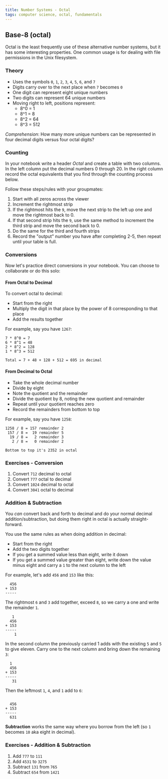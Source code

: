 ```yaml
---
title: Number Systems - Octal
tags: computer science, octal, fundamentals
---
```


## Base-8 (octal)

Octal is the least frequently use of these alternative number systems, but it has some interesting properties. One common
usage is for dealing with file permissions in the Unix filesystem.

### Theory

* Uses the symbols `0`, `1`, `2`, `3`, `4`, `5`, `6`, and `7`
* Digits carry over to the next place when `7` becomes `0`
* One digit can represent eight unique numbers
* Two digits can represent 64 unique numbers
* Moving right to left, positions represent:
  * 8^0 = 1
  * 8^1 = 8
  * 8^2 = 64
  * 8^3 = 512

*Comprehension*: How many more unique numbers can be represented in four decimal digits versus four octal digits?

### Counting

In your notebook write a header *Octal* and create a table with two columns. In the left column put the decimal numbers
0 through 20. In the right column record the octal equivalents that you find through the counting process below.

Follow these steps/rules with your groupmates:

1. Start with all zeros across the viewer
2. Increment the rightmost strip
3. If the rightmost hits the `9`, move the next strip to the left up one and move the rightmost back to 0.
4. If that second strip hits the `9`, use the same method to increment the third strip and move the second back to 0.
5. Do the same for the third and fourth strips
6. Record the "output" number you have after completing 2-5, then repeat until your table is full.

### Conversions

Now let's practice direct conversions in your notebook. You can choose to collaborate or do this solo:

#### From Octal to Decimal

To convert octal to decimal:

* Start from the right
* Multiply the digit in that place by the power of 8 corresponding to that place
* Add the results together

For example, say you have `1267`:

```plain
7 * 8^0 = 7
6 * 8^1 = 48
2 * 8^2 = 128
1 * 8^3 = 512

Total = 7 + 48 + 128 + 512 = 695 in decimal
```

#### From Decimal to Octal

* Take the whole decimal number
* Divide by eight
* Note the quotient and the remainder
* Divide the quotient by 8, noting the new quotient and remainder
* Repeat until your quotient reaches zero
* Record the remainders from bottom to top

For example, say you have `1258`:

```plain
1258 / 8 = 157 remainder 2
 157 / 8 =  19 remainder 5
  19 / 8 =   2 remainder 3
   2 / 8 =   0 remainder 2

Bottom to top it's 2352 in octal
```

### Exercises - Conversion

1. Convert `712` decimal to octal
2. Convert `777` octal to decimal
3. Convert `1024` decimal to octal
4. Convert `3041` octal to decimal

### Addition & Subtraction

You *can* convert back and forth to decimal and do your normal decimal addition/subtraction,
but doing them right in octal is actually straight-forward.

You use the same rules as when doing addition in decimal:

* Start from the right
* Add the two digits together
* If you get a summed value less than eight, write it down
* If you get a summed value greater than eight, write down the value minus eight and carry a `1` to the next column to the left

For example, let's add `456` and `153` like this:

```plain
  456
+ 153
-----
```

The rightmost `6` and `3` add together, exceed `8`, so we carry a one and write the remainder `1`.

```plain
   1
  456
+ 153
-----
    1
```

In the second column the previously carried 1 adds with the existing `5` and `5`
to give eleven. Carry one to the next column and bring down the remaining `3`:

```plain
  1
  456
+ 153
-----
   31
```

Then the leftmost `1`, `4`, and `1` add to `6`:

```plain

  456
+ 153
-----
  631
```

**Subtraction** works the same way where you borrow from the left (so `1` becomes
`10` aka eight in decimal).

### Exercises - Addition & Subtraction

1. Add `777` to `111`
2. Add `4531` to `3275`
3. Subtract `131` from `765`
4. Subtract `654` from `1421`
